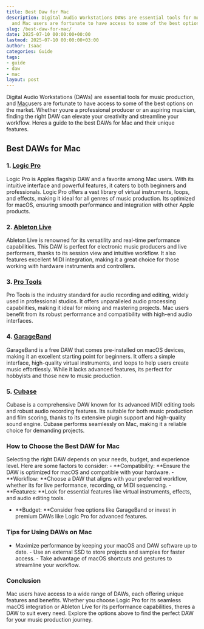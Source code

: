 ```yaml
---
title: Best Daw for Mac
description: Digital Audio Workstations DAWs are essential tools for music production,
  and Mac users are fortunate to have access to some of the best options on the market.
slug: /best-daw-for-mac/
date: 2025-07-10 00:00:00+00:00
lastmod: 2025-07-10 00:00:00+03:00
author: Isaac
categories: Guide
tags:
- guide
- daw
- mac
layout: post
---
```

Digital Audio Workstations (DAWs) are essential tools for music production, and [Mac](https://pestpolicy.com/best-mac-for-music-production/)users are fortunate to have access to some of the best options on the market. Whether youre a professional producer or an aspiring musician, finding the right DAW can elevate your creativity and streamline your workflow. Heres a guide to the best DAWs for Mac and their unique features.

##  Best DAWs for Mac

### 1. [Logic Pro](https://www.amazon.com/dp/B00X8AUYMA?tag=p-policy-20)

Logic Pro is Apples flagship DAW and a favorite among Mac users. With its intuitive interface and powerful features, it caters to both beginners and professionals. Logic Pro offers a vast library of virtual instruments, loops, and effects, making it ideal for all genres of music production. Its optimized for macOS, ensuring smooth performance and integration with other Apple products.

### 2. [Ableton Live](https://www.amazon.com/dp/B08DLHK9DB?tag=p-policy-20)

Ableton Live is renowned for its versatility and real-time performance capabilities. This DAW is perfect for electronic music producers and live performers, thanks to its session view and intuitive workflow. It also features excellent MIDI integration, making it a great choice for those working with hardware instruments and controllers.

### 3. [Pro Tools](https://www.amazon.com/dp/B074G5QJ38?tag=p-policy-20)

Pro Tools is the industry standard for audio recording and editing, widely used in professional studios. It offers unparalleled audio processing capabilities, making it ideal for mixing and mastering projects. Mac users benefit from its robust performance and compatibility with high-end audio interfaces.

### 4. [GarageBand](https://www.amazon.com/dp/B07XDZR5HJ?tag=p-policy-20)

GarageBand is a free DAW that comes pre-installed on macOS devices, making it an excellent starting point for beginners. It offers a simple interface, high-quality virtual instruments, and loops to help users create music effortlessly. While it lacks advanced features, its perfect for hobbyists and those new to music production.

### 5. [Cubase](https://www.amazon.com/dp/B085KHJMTL?tag=p-policy-20)

Cubase is a comprehensive DAW known for its advanced MIDI editing tools and robust audio recording features. Its suitable for both music production and film scoring, thanks to its extensive plugin support and high-quality sound engine. Cubase performs seamlessly on Mac, making it a reliable choice for demanding projects.

###  How to Choose the Best DAW for Mac

Selecting the right DAW depends on your needs, budget, and experience level. Here are some factors to consider: - **Compatibility: **Ensure the DAW is optimized for macOS and compatible with your hardware. - **Workflow: **Choose a DAW that aligns with your preferred workflow, whether its for live performance, recording, or MIDI sequencing. - **Features: **Look for essential features like virtual instruments, effects, and audio editing tools.

- **Budget: **Consider free options like GarageBand or invest in premium DAWs like Logic Pro for advanced features.

###  Tips for Using DAWs on Mac

- Maximize performance by keeping your macOS and DAW software up to date. - Use an external SSD to store projects and samples for faster access. - Take advantage of macOS shortcuts and gestures to streamline your workflow.

###  Conclusion

Mac users have access to a wide range of DAWs, each offering unique features and benefits. Whether you choose Logic Pro for its seamless macOS integration or Ableton Live for its performance capabilities, theres a DAW to suit every need. Explore the options above to find the perfect DAW for your music production journey.